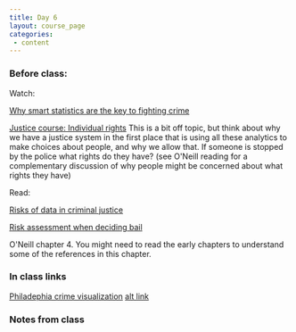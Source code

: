 ```yaml
---
title: Day 6
layout: course_page
categories:
 - content
---
```


### Before class:

Watch: 

[Why smart statistics are the key to fighting crime](https://www.ted.com/talks/anne_milgram_why_smart_statistics_are_the_key_to_fighting_crime)

[Justice course: Individual rights](http://justiceharvard.org/lecture-7-this-land-is-your-land/)
This is a bit off topic, but think about why we have a justice system in the first place that is using all these analytics to make choices about people, and why we allow that. If someone is stopped by the police what rights do they have? (see O'Neill reading for a complementary discussion of why people might be concerned about what rights they have)

Read:

[Risks of data in criminal justice](http://www.huffingtonpost.com/2014/08/01/eric-holder-moneyball-criminal-justice_n_5641420.html)

[Risk assessment when deciding bail](https://www.nytimes.com/2015/06/27/us/turning-the-granting-of-bail-into-a-science.html)

O'Neill chapter 4. You might need to read the early chapters to understand some of the references in this chapter.

### In class links

[Philadephia crime visualization](http://104.236.197.250:3838/Philadelphia-Crime-Visualizations/)
[alt link](https://miningthedetails.shinyapps.io/PhilaCrime/)

### Notes from class
